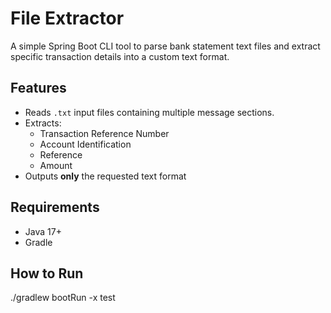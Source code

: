 # File Extractor

A simple Spring Boot CLI tool to parse bank statement text files and extract
specific transaction details into a custom text format.

## Features
- Reads `.txt` input files containing multiple message sections.
- Extracts:
    - Transaction Reference Number
    - Account Identification
    - Reference
    - Amount
- Outputs **only** the requested text format

## Requirements
- Java 17+
- Gradle 

## How to Run
./gradlew bootRun -x test

